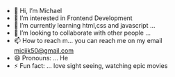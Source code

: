 - 👋 Hi, I’m Michael
- 👀 I’m interested in Frontend Development
- 🌱 I’m currently learning html,css and javascript ...
- 💞️ I’m looking to collaborate with other people ...
- 📫 How to reach m... you can reach me on my email micjik50@gmail.com
- 😄 Pronouns: ... He
- ⚡ Fun fact: ... love sight seeing, watching epic movies

<!---
Micjik50/Micjik50 is a ✨ special ✨ repository because its `README.md` (this file) appears on your GitHub profile.
You can click the Preview link to take a look at your changes.
--->

